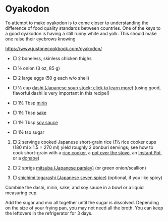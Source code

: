 # Oyakodon

To attempt to make oyakodon is to come closer to understanding the difference of food quality standards between countries. One of the keys to a good oyakodon is having a still runny white and yolk. This should make one raise their eyebrows knowing

  
https://www.justonecookbook.com/oyakodon/

-   ▢ 2 boneless, skinless chicken thighs
-   ▢ ½ onion (3 oz, 85 g)
-   ▢ 2 large eggs (50 g each w/o shell)
    
-   ▢ ½ cup [dashi (Japanese soup stock; click to learn more)](https://www.justonecookbook.com/how-to-make-dashi-jiru/) (using good, flavorful dashi is very important in this recipe!)
-   ▢ 1½ Tbsp [mirin](https://www.justonecookbook.com/mirin/)
-   ▢ 1½ Tbsp [sake](https://www.justonecookbook.com/sake/)  
-   ▢ 1½ Tbsp [soy sauce](https://www.justonecookbook.com/soy-sauce/)  
-   ▢ 1½ tsp sugar

1.  ▢ 2 servings cooked Japanese short-grain rice (1½ rice cooker cups (180 ml x 1.5 = 270 ml) yield roughly 2 donburi servings; see how to cook short-grain with a [rice cooker](https://www.justonecookbook.com/how-to-make-rice/), a [pot over the stove](https://www.justonecookbook.com/how-to-cook-rice/), an [Instant Pot](https://www.justonecookbook.com/instant-pot-rice/), or a [donabe](https://www.justonecookbook.com/how-to-cook-rice-in-donabe/))
    
2.  ▢ 2 sprigs [mitsuba (Japanese parsley)](https://www.justonecookbook.com/mitsuba/) (or green onion/scallion)
    
3.  ▢ [shichimi togarashi (Japanese seven spice)](https://www.justonecookbook.com/shichimi-togarashi/) (optional, if you like spicy)

Combine the dashi, mirin, sake, and soy sauce in a bowl or a liquid measuring cup.

Add the sugar and mix all together until the sugar is dissolved. Depending on the size of your frying pan, you may not need all the broth. You can keep the leftovers in the refrigerator for 3 days.